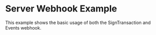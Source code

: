 # Server Webhook Example

This example shows the basic usage of both the SignTransaction and Events webhook.
